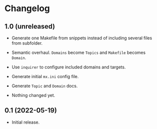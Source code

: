 # Changelog

## 1.0 (unreleased)

- Generate one Makefile from snippets instead of including several files from subfolder.

- Semantic overhaul. `Domains` become `Topics` and `Makefile` becomes `Domain`.

- Use `inquirer` to configure included domains and targets.

- Generate initial `mx.ini` config file.

- Generate `Topic` and `Domain` docs.

- Nothing changed yet.

## 0.1 (2022-05-19)

- Initial release.
